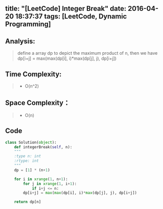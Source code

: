 title: "[LeetCode] Integer Break"
date: 2016-04-20 18:37:37
tags: [LeetCode, Dynamic Programming]
---

## Analysis:
> define a array dp to depict the maximum product of n, then we have
> dp[i+j] = max(max(dp[i], i)*max(dp[j], j), dp[i+j])

## Time Complexity:
> * O(n^2)

## Space Complexity：
> * O(n)


## Code
```python
class Solution(object):
    def integerBreak(self, n):
    """
    :type n: int
    :rtype: int
    """
    dp = [1] * (n+1)

    for i in xrange(1, n+1):
        for j in xrange(1, i+1):
            if i+j <= n:
	    dp[i+j] = max(max(dp[i], i)*max(dp[j], j), dp[i+j])

    return dp[n]
```

